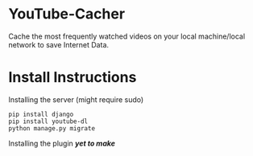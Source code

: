 # YouTube-Cacher
Cache the most frequently watched videos on your local machine/local network to save Internet Data.


Install Instructions
======================

Installing the server
(might require sudo)
```
pip install django 
pip install youtube-dl
python manage.py migrate
```

Installing the plugin
***yet to make***
